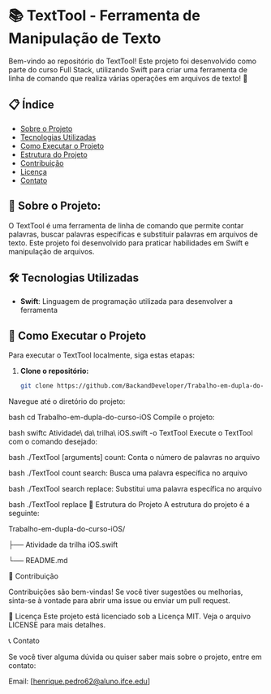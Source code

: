 # 📚 TextTool - Ferramenta de Manipulação de Texto

Bem-vindo ao repositório do TextTool! Este projeto foi desenvolvido como parte do curso Full Stack, utilizando Swift para criar uma ferramenta de linha de comando que realiza várias operações em arquivos de texto! 📝

## 📋 Índice

- [Sobre o Projeto](#sobre-o-projeto)
- [Tecnologias Utilizadas](#tecnologias-utilizadas)
- [Como Executar o Projeto](#como-executar-o-projeto)
- [Estrutura do Projeto](#estrutura-do-projeto)
- [Contribuição](#contribuição)
- [Licença](#licença)
- [Contato](#contato)

## 🌟 Sobre o Projeto:

O TextTool é uma ferramenta de linha de comando que permite contar palavras, buscar palavras específicas e substituir 
palavras em arquivos de texto. Este projeto foi desenvolvido para praticar habilidades em Swift e manipulação de arquivos.

## 🛠️ Tecnologias Utilizadas

- **Swift**: Linguagem de programação utilizada para desenvolver a ferramenta

## 🚀 Como Executar o Projeto

Para executar o TextTool localmente, siga estas etapas:

1. **Clone o repositório:**
   ```bash
   git clone https://github.com/BackandDeveloper/Trabalho-em-dupla-do-curso-iOS.git
Navegue até o diretório do projeto:

bash
cd Trabalho-em-dupla-do-curso-iOS
Compile o projeto:

bash
swiftc Atividade\ da\ trilha\ iOS.swift -o TextTool
Execute o TextTool com o comando desejado:

bash
./TextTool <command> <file> [arguments]
count: Conta o número de palavras no arquivo

bash
./TextTool count <file>
search: Busca uma palavra específica no arquivo

bash
./TextTool search <file> <word>
replace: Substitui uma palavra específica no arquivo

bash
./TextTool replace <file> <target> <replacement>
📂 Estrutura do Projeto
A estrutura do projeto é a seguinte:

Trabalho-em-dupla-do-curso-iOS/

├── Atividade da trilha iOS.swift

└── README.md

🤝 Contribuição

Contribuições são bem-vindas! Se você tiver sugestões ou melhorias, sinta-se à vontade para abrir uma issue ou enviar um pull request.

📄 Licença
Este projeto está licenciado sob a Licença MIT. Veja o arquivo LICENSE para mais detalhes.

📞 Contato

Se você tiver alguma dúvida ou quiser saber mais sobre o projeto, entre em contato:

Email: [henrique.pedro62@aluno.ifce.edu]

